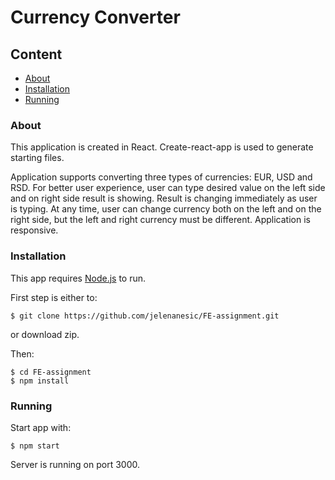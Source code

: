 # Currency Converter

## Content
- [About](#about)
- [Installation](#installation)
- [Running](#running)

### About
This application is created in React. Create-react-app is used to generate starting files. 

Application supports converting three types of currencies: EUR, USD and RSD. For better user experience, user can type desired value on the left side and on right side result is showing. Result is changing immediately as user is typing. At any time, user can change currency both on the left and on the right side, but the left and right currency must be different.
Application is responsive.

### Installation

This app requires [Node.js](https://nodejs.org/) to run.

First step is either to:
```
$ git clone https://github.com/jelenanesic/FE-assignment.git
```
or download zip.

Then:
```
$ cd FE-assignment
$ npm install
```

###  Running

Start app with:
```
$ npm start
```
Server is running on port 3000.
